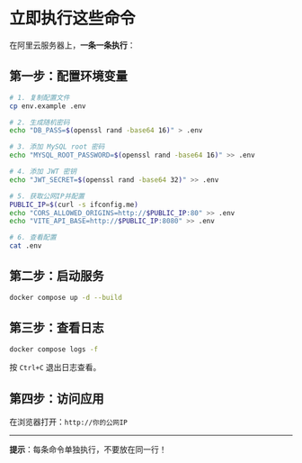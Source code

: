 # 立即执行这些命令

在阿里云服务器上，**一条一条执行**：

## 第一步：配置环境变量

```bash
# 1. 复制配置文件
cp env.example .env
```

```bash
# 2. 生成随机密码
echo "DB_PASS=$(openssl rand -base64 16)" > .env
```

```bash
# 3. 添加 MySQL root 密码
echo "MYSQL_ROOT_PASSWORD=$(openssl rand -base64 16)" >> .env
```

```bash
# 4. 添加 JWT 密钥
echo "JWT_SECRET=$(openssl rand -base64 32)" >> .env
```

```bash
# 5. 获取公网IP并配置
PUBLIC_IP=$(curl -s ifconfig.me)
echo "CORS_ALLOWED_ORIGINS=http://$PUBLIC_IP:80" >> .env
echo "VITE_API_BASE=http://$PUBLIC_IP:8080" >> .env
```

```bash
# 6. 查看配置
cat .env
```

## 第二步：启动服务

```bash
docker compose up -d --build
```

## 第三步：查看日志

```bash
docker compose logs -f
```

按 `Ctrl+C` 退出日志查看。

## 第四步：访问应用

在浏览器打开：`http://你的公网IP`

---

**提示**：每条命令单独执行，不要放在同一行！

